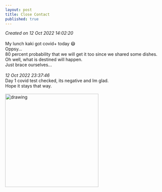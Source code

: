```yaml
---
layout: post
title: Close Contact
published: true
---
```

_Created on 12 Oct 2022 14:02:20_
<br>
<br>
My lunch kaki got covid+ today 😷
<br>
Oppsy...
<br>
80 percent probability that we will get it too since we shared some dishes.
<br>
Oh well, what is destined will happen.
<br>
Just brace ourselves...
<br>
<br>
_12 Oct 2022 23:37:46_
<br>
Day 1 covid test checked, its negative and Im glad.
<br>
Hope it stays that way.
<br>
<br>
<img src="https://drive.google.com/uc?export=view&id=1MsUB_tZgvk7NNqG9NaWvqsISDONTRAK9" alt="drawing" width="300"/>
